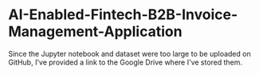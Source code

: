 # AI-Enabled-Fintech-B2B-Invoice-Management-Application

Since the Jupyter notebook and dataset were too large to be uploaded on GitHub, I've provided a link to the Google Drive where I've stored them.
